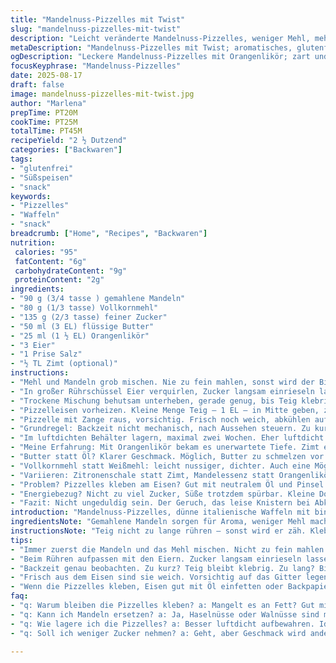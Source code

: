 ```yaml
---
title: "Mandelnuss-Pizzelles mit Twist"
slug: "mandelnuss-pizzelles-mit-twist"
description: "Leicht veränderte Mandelnuss-Pizzelles, weniger Mehl, mehr Zucker. Öl durch flüssige Butter ersetzt, Amaretto durch Orangenlikör. Teig klebrig, fast klebte an mir als ich probierte, typisch für Pizzelles. Kurz gebacken, bis sie blassgolden und fest genug sind. Zufall: Zimt für Aromazugabe. Trocken und doch mürbe, knackiges Gebäck, perfekt als Kaffee- oder Teezeit-Knasper. Ersetzt klassische Nuss- und Milchprodukte, allergikerfreundlich. 2,5 Dutzend kleine, dünne Waffeln, ideales Ergebnis nach einigem Probieren. Hintergrund: gut zu löffeln, nicht zu süß, mit feiner Orangen-Note. Geduld statt Geschwindigkeit, Entscheidend: Farbe und Duft. Alt bewährt, kleine Fehler machen Ersatz immer spannend."
metaDescription: "Mandelnuss-Pizzelles mit Twist; aromatisches, glutenfreies Gebäck, perfekt für Kaffeepausen"
ogDescription: "Leckere Mandelnuss-Pizzelles mit Orangenlikör; zart und knusprig. Ideal für alle, die glutenfreie Snacks lieben"
focusKeyphrase: "Mandelnuss-Pizzelles"
date: 2025-08-17
draft: false
image: mandelnuss-pizzelles-mit-twist.jpg
author: "Marlena"
prepTime: PT20M
cookTime: PT25M
totalTime: PT45M
recipeYield: "2 ½ Dutzend"
categories: ["Backwaren"]
tags:
- "glutenfrei"
- "Süßspeisen"
- "snack"
keywords:
- "Pizzelles"
- "Waffeln"
- "snack"
breadcrumb: ["Home", "Recipes", "Backwaren"]
nutrition: 
 calories: "95"
 fatContent: "6g"
 carbohydrateContent: "9g"
 proteinContent: "2g"
ingredients:
- "90 g (3/4 tasse ) gemahlene Mandeln"
- "80 g (1/3 tasse) Vollkornmehl"
- "135 g (2/3 tasse) feiner Zucker"
- "50 ml (3 EL) flüssige Butter"
- "25 ml (1 ½ EL) Orangenlikör"
- "3 Eier"
- "1 Prise Salz"
- "½ TL Zimt (optional)"
instructions:
- "Mehl und Mandeln grob mischen. Nie zu fein mahlen, sonst wird der Biss matschig. Zimt direkt dazu, gibt Geruch."
- "In großer Rührschüssel Eier verquirlen, Zucker langsam einrieseln lassen, nicht zu sehr rühren. Dann Salz und Butter zufügen, weiterrühren, aber nicht schaumig schlagen. Orangenlikör rein, ungewöhnlich, aber macht frisch. Sah was von einer Flüssigkeit, kein Öl. Passt zum Aroma - keine ölige Schicht."
- "Trockene Mischung behutsam unterheben, gerade genug, bis Teig klebrig, aber noch fließt. Nicht länger rühren, sonst wird Pizzelle zäh. Konsistenz? Wie dickflüssiger Kuchenteig, leicht vom Löffel fallend, nicht trocken oder starr. Teig wirkt schwer, man sieht die Körnigkeit der Mandeln."
- "Pizzelleisen vorheizen. Kleine Menge Teig – 1 EL – in Mitte geben, zügig und vorsichtig schließen. Klack, hört man, wenn Eisen schließt. Nicht zu lange backen; Goldton entscheidet. Etwa 50 Sekunden, auf Farbe achten: Blassgolden, kleine braune Punkte. Leicht knusprig, aber federnd beim Anfassen."
- "Pizzelle mit Zange raus, vorsichtig. Frisch noch weich, abkühlen auf Gitter, dann hart, knackig werden. Stapel nie stapeln warm, zerstört Struktur, feuchtigt auf."
- "Grundregel: Backzeit nicht mechanisch, nach Aussehen steuern. Zu kurze Zeit: Teig bleibt klebrig. Zu lang: bitter und trocken."
- "Im luftdichten Behälter lagern, maximal zwei Wochen. Eher luftdicht. Gefrierschrank klappt bis zu drei Monate, aber besser frisch."
- "Meine Erfahrung: Mit Orangenlikör bekam es unerwartete Tiefe. Zimt eine optionale Überraschung; ohne genauso gut."
- "Butter statt Öl? Klarer Geschmack. Möglich, Butter zu schmelzen vor dem Einrühren. Öl gibt oft schwereren Teig, Butter macht luftiger, etwas mehr Duft."
- "Vollkornmehl statt Weißmehl: leicht nussiger, dichter. Auch eine Möglichkeit, wenn allergisch gegen glutenfreie Ersatzmehle."
- "Variieren: Zitronenschale statt Zimt, Mandelessenz statt Orangenlikör funktioniert auch gut. Wichtig: Flüssigkeitsmenge stabil halten."
- "Problem? Pizzelles kleben am Eisen? Gut mit neutralem Öl und Pinsel dünn einfetten, oder Backpapier für erstes Mal, um Gewöhnung zu erleichtern."
- "Energiebezug? Nicht zu viel Zucker, Süße trotzdem spürbar. Kleine Dosen reichen. Bissfestigkeit ist wichtiger als Knusprigkeit pur."
- "Fazit: Nicht ungeduldig sein. Der Geruch, das leise Knistern bei Abkühlung, die goldbraune Farbe. Immer probieren, bevor alle gemacht sind."
introduction: "Mandelnuss-Pizzelles, dünne italienische Waffeln mit bindender Konsistenz, klassische Zutaten leicht verändert. Ich tauschte Mehl und Öl aus, süßte etwas mehr, testete Orangenlikör statt Amaretto. Der feine Duft von Zimt gesellt sich manchmal dazu. Das Ergebnis: Kleine, mürbe Kekse, die beim Backen hörbar knistern, während sie langsam goldfarben werden. Perfekt, um beim Abkühlen ihr Aroma voll zu entfalten. Die richtige Textur spürt man gut, wenn man sie vom Rost hebt. Überraschend, wie viel Geschmack in wenigen Zutaten steckt. Wer sie frisch macht, erlebt, wie sie knusprig bleiben, auch ohne Milchprodukte. Ein bewährtes Backgerät und gutes Timing sind Schlüssel zum Erfolg."
ingredientsNote: "Gemahlene Mandeln sorgen für Aroma, weniger Mehl macht die Pizzelles zarter. Flüssige Butter gibt mehr Geschmack als Öl, besonders wenn sie frisch geschmolzen ist. Zucker in leicht erhöhter Menge balanciert Bitterstoffe vom Mehl aus und sorgt für schönere Bräunung. Orangenlikör ein echter Gewinn; andere Fruchtliköre, selbst stark verdünnt, funktionieren auch. Salz betont die Süße. Bei Zimt vorsichtig dosieren, sonst überlagert es. Mehl gut sieben und nicht zu lange mischen, damit Luft bleibt. Für glutenfreie Diäten empfiehlt sich Mandelmehl allein, dann Flüssigkeit minimal anpassen. Wichtig: Kein direktes Fett auf dem Pizzelleisen zu viel – sonst klebt Teig nicht."
instructionsNote: "Teig nicht zu lange rühren – sonst wird er zäh. Klebrig, aber noch gießbar ist der Punkt. Pizzelleisen gut vorheizen; Rollen langsam öffnen, wenn Farbe blassgolden mit kleinen dunklen Punkten. Nicht auf festes, dunkles Braun warten. Backzeit individuell. Beim Backen hört man ein leises Knacken im Eisen, wenn Feuchtigkeit entweicht. Pizzelles sofort mit Zange abnehmen, aber vorsichtig; frisch noch weich, abkühlen lassen. Stapeln vermeiden, sonst verliert Ware Knusprigkeit. Geeignet, einen Probelauf zu machen, um Temperatur und Zeit zu finden. Je nach Gerät variiert Backzeit. Luftdichter Container und nicht zu warme Lagerung für lange Frische. Gefrierschrank möglich, Qualität bleibt gut für Monate."
tips:
- "Immer zuerst die Mandeln und das Mehl mischen. Nicht zu fein mahlen. Grobe Stücke sorgen für den richtigen Biss. Zimt direkt rein für den Geruch; macht einen Unterschied."
- "Beim Rühren aufpassen mit den Eiern. Zucker langsam einrieseln lassen. Nicht zu lange rühren - Teig wird zäh. Konsistenz sollte wie dicker Kuchenteig sein - richtig klebrig, aber flüssig."
- "Backzeit genau beobachten. Zu kurz? Teig bleibt klebrig. Zu lang? Bittere Waffeln, hart. Goldene Farbe ist das Zeichen. Etwa 50 Sekunden - kleine dunkle Punkte nicht vergessen."
- "Frisch aus dem Eisen sind sie weich. Vorsichtig auf das Gitter legen, nicht stapeln. Warm können sie zerknicken; verlieren die Struktur. Abkühlen lassen, damit sie knackig werden."
- "Wenn die Pizzelles kleben, Eisen gut mit Öl einfetten oder Backpapier nutzen. Dies erleichtert das Lösen beim ersten Mal. Immer wieder probieren, um die richtige Technik zu finden."
faq:
- "q: Warum bleiben die Pizzelles kleben? a: Mangelt es an Fett? Gut mit neutralem Öl einfetten. Oder Backpapier verwenden, dann wird's einfacher. Ist ein guter Trick."
- "q: Kann ich Mandeln ersetzen? a: Ja, Haselnüsse oder Walnüsse sind möglich. Geschmack verändert sich, aber funktioniert gut. Auch Sonnenblumenkerne als Option; glutenfreie Besucher schätzen es."
- "q: Wie lagere ich die Pizzelles? a: Besser luftdicht aufbewahren. Ideal sind Behälter, die ohne Luft abschließen. Auch eine Kühlung im Gefrierfach ist möglich für Monate."
- "q: Soll ich weniger Zucker nehmen? a: Geht, aber Geschmack wird anders. Bitterstoffe von Mehl könnten wieder stärker werden. Nutze dann auch mehr Aroma, etwa Vanille. Kontrolliere auf Ausgewogenheit."

---
```

